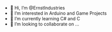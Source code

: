 - 👋 Hi, I’m @ErnstIndustries
- 👀 I’m interested in Arduino and Game Projects
- 🌱 I’m currently learning C# and C
- 💞️ I’m looking to collaborate on ...

<!---
ErnstIndustries/ErnstIndustries is a ✨ special ✨ repository because its `README.md` (this file) appears on your GitHub profile.
You can click the Preview link to take a look at your changes.
--->
